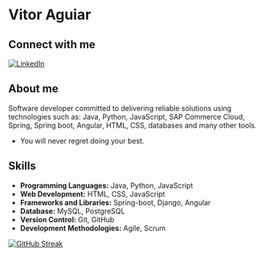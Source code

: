# Vitor Aguiar

## Connect with me
[![LinkedIn](https://img.shields.io/badge/LinkedIn-000?style=for-the-badge&logo=linkedin&logoColor=0E76A8)](linkedin.com/in/vitoraguiarg)



## About me

Software developer committed to delivering reliable solutions using technologies such as: Java, Python, JavaScript, SAP Commerce Cloud, Spring, Spring boot, Angular, HTML, CSS, databases and many other tools.

 - You will never regret doing your best.

## Skills

- **Programming Languages:** Java, Python, JavaScript
- **Web Development:** HTML, CSS, JavaScript
- **Frameworks and Libraries:** Spring-boot, Django, Angular
- **Database:** MySQL, PostgreSQL
- **Version Control:** Git, GitHub
- **Development Methodologies:** Agile, Scrum

[![GitHub Streak](https://streak-stats.demolab.com/?user=vitoraguiarg&theme=bear&background=000&border=30A3DC&dates=FFF)](https://git.io/streak-stats)